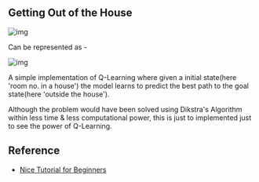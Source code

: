 ## Getting Out of the House

![img](http://mnemstudio.org/ai/path/images/agent_clip_image002.gif)

Can be represented as -

![img](http://mnemstudio.org/ai/path/images/map3a.gif)

A simple implementation of Q-Learning where given a initial state(here 'room no. in a house') the model learns to predict the best path to the goal state(here 'outside the house').

Although the problem would have been solved using Dikstra's Algorithm within less time & less computational power, this is just to implemented just to see the power of Q-Learning.

## Reference
* [Nice Tutorial for Beginners](http://mnemstudio.org/path-finding-q-learning-tutorial.htm)
